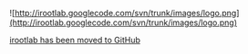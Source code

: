 ![http://irootlab.googlecode.com/svn/trunk/images/logo.png](http://irootlab.googlecode.com/svn/trunk/images/logo.png)

[irootlab has been moved to GitHub](http://trevisanj.github.io/irootlab/)